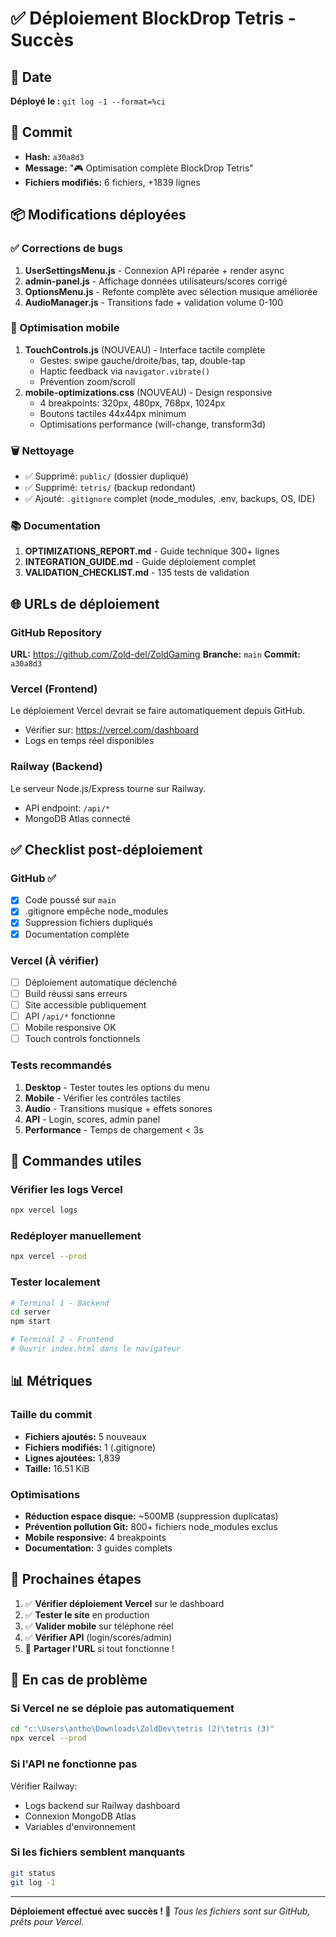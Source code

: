 # ✅ Déploiement BlockDrop Tetris - Succès

## 📅 Date
**Déployé le :** `git log -1 --format=%ci`

## 🚀 Commit
- **Hash:** `a30a8d3`
- **Message:** "🎮 Optimisation complète BlockDrop Tetris"
- **Fichiers modifiés:** 6 fichiers, +1839 lignes

## 📦 Modifications déployées

### ✅ Corrections de bugs
1. **UserSettingsMenu.js** - Connexion API réparée + render async
2. **admin-panel.js** - Affichage données utilisateurs/scores corrigé
3. **OptionsMenu.js** - Refonte complète avec sélection musique améliorée
4. **AudioManager.js** - Transitions fade + validation volume 0-100

### 📱 Optimisation mobile
1. **TouchControls.js** (NOUVEAU) - Interface tactile complète
   - Gestes: swipe gauche/droite/bas, tap, double-tap
   - Haptic feedback via `navigator.vibrate()`
   - Prévention zoom/scroll
2. **mobile-optimizations.css** (NOUVEAU) - Design responsive
   - 4 breakpoints: 320px, 480px, 768px, 1024px
   - Boutons tactiles 44x44px minimum
   - Optimisations performance (will-change, transform3d)

### 🗑️ Nettoyage
- ✅ Supprimé: `public/` (dossier dupliqué)
- ✅ Supprimé: `tetris/` (backup redondant)
- ✅ Ajouté: `.gitignore` complet (node_modules, .env, backups, OS, IDE)

### 📚 Documentation
1. **OPTIMIZATIONS_REPORT.md** - Guide technique 300+ lignes
2. **INTEGRATION_GUIDE.md** - Guide déploiement complet
3. **VALIDATION_CHECKLIST.md** - 135 tests de validation

## 🌐 URLs de déploiement

### GitHub Repository
**URL:** https://github.com/Zold-del/ZoldGaming
**Branche:** `main`
**Commit:** `a30a8d3`

### Vercel (Frontend)
Le déploiement Vercel devrait se faire automatiquement depuis GitHub.
- Vérifier sur: https://vercel.com/dashboard
- Logs en temps réel disponibles

### Railway (Backend)
Le serveur Node.js/Express tourne sur Railway.
- API endpoint: `/api/*`
- MongoDB Atlas connecté

## ✅ Checklist post-déploiement

### GitHub ✅
- [x] Code poussé sur `main`
- [x] .gitignore empêche node_modules
- [x] Suppression fichiers dupliqués
- [x] Documentation complète

### Vercel (À vérifier)
- [ ] Déploiement automatique déclenché
- [ ] Build réussi sans erreurs
- [ ] Site accessible publiquement
- [ ] API `/api/*` fonctionne
- [ ] Mobile responsive OK
- [ ] Touch controls fonctionnels

### Tests recommandés
1. **Desktop** - Tester toutes les options du menu
2. **Mobile** - Vérifier les contrôles tactiles
3. **Audio** - Transitions musique + effets sonores
4. **API** - Login, scores, admin panel
5. **Performance** - Temps de chargement < 3s

## 🔧 Commandes utiles

### Vérifier les logs Vercel
```bash
npx vercel logs
```

### Redéployer manuellement
```bash
npx vercel --prod
```

### Tester localement
```bash
# Terminal 1 - Backend
cd server
npm start

# Terminal 2 - Frontend
# Ouvrir index.html dans le navigateur
```

## 📊 Métriques

### Taille du commit
- **Fichiers ajoutés:** 5 nouveaux
- **Fichiers modifiés:** 1 (.gitignore)
- **Lignes ajoutées:** 1,839
- **Taille:** 16.51 KiB

### Optimisations
- **Réduction espace disque:** ~500MB (suppression duplicatas)
- **Prévention pollution Git:** 800+ fichiers node_modules exclus
- **Mobile responsive:** 4 breakpoints
- **Documentation:** 3 guides complets

## 🎯 Prochaines étapes

1. ✅ **Vérifier déploiement Vercel** sur le dashboard
2. ✅ **Tester le site** en production
3. ✅ **Valider mobile** sur téléphone réel
4. ✅ **Vérifier API** (login/scores/admin)
5. 📝 **Partager l'URL** si tout fonctionne !

## 🐛 En cas de problème

### Si Vercel ne se déploie pas automatiquement
```bash
cd "c:\Users\antho\Downloads\ZoldDev\tetris (2)\tetris (3)"
npx vercel --prod
```

### Si l'API ne fonctionne pas
Vérifier Railway:
- Logs backend sur Railway dashboard
- Connexion MongoDB Atlas
- Variables d'environnement

### Si les fichiers semblent manquants
```bash
git status
git log -1
```

---

**Déploiement effectué avec succès ! 🚀**
*Tous les fichiers sont sur GitHub, prêts pour Vercel.*
